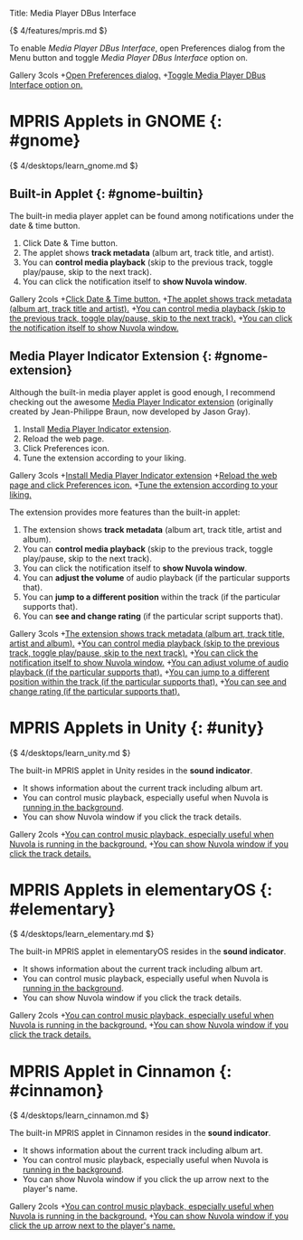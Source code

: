 Title: Media Player DBus Interface

{$ 4/features/mpris.md $}

To enable *Media Player DBus Interface*, open Preferences dialog from the Menu button and
toggle *Media Player DBus Interface* option on.

 Gallery 3cols
+[Open Preferences dialog.](:images/4/features/open_preferences.png|330)
+[Toggle Media Player DBus Interface option on.](:images/4/features/enable_mpris.png|330)

MPRIS Applets in GNOME {: #gnome}
======================

{$ 4/desktops/learn_gnome.md $}

Built-in Applet {: #gnome-builtin}
---------------

The built-in media player applet can be found among notifications under the date & time button.

1. Click Date & Time button.
2. The applet shows **track metadata** (album art, track title, and artist).
3. You can **control media playback** (skip to the previous track, toggle play/pause, skip to the next track).
4. You can click the notification itself to **show Nuvola window**.

 Gallery 2cols
+[Click Date & Time button.](:images/4/desktops/gnome/click_date_time.png|330)
+[The applet shows track metadata (album art, track title and artist).](:images/4/desktops/gnome/mpris_builtin_track_details.png|330)
+[You can control media playback (skip to the previous track, toggle play/pause, skip to the next track).](:images/4/desktops/gnome/mpris_builtin_click_pause.png|330)
+[You can click the notification itself to show Nuvola window.](:images/4/desktops/gnome/mpris_builtin_click_track_details.png|330)

Media Player Indicator Extension {: #gnome-extension}
--------------------------------

Although the built-in media player applet is good enough, I recommend checking out the awesome
[Media Player Indicator extension](https://extensions.gnome.org/extension/55/media-player-indicator/)
(originally created by Jean-Philippe Braun, now developed by Jason Gray). 

1. Install [Media Player Indicator extension](https://extensions.gnome.org/extension/55/media-player-indicator/).
2. Reload the web page.
3. Click Preferences icon.
4. Tune the extension according to your liking.

 Gallery 3cols
+[Install Media Player Indicator extension](:images/4/desktops/gnome/mpris_extension_install.png|330)
+[Reload the web page and click Preferences icon.](:images/4/desktops/gnome/mpris_extension_click_settings.png|330)
+[Tune the extension according to your liking.](:images/4/desktops/gnome/mpris_extension_change_settings.png|330)


The extension provides more features than the built-in applet:

1. The extension shows **track metadata** (album art, track title, artist and album).
2. You can **control media playback** (skip to the previous track, toggle play/pause, skip to the next track).
3. You can click the notification itself to **show Nuvola window**.
4. You can **adjust the volume** of audio playback (if the particular supports that).
5. You can **jump to a different position** within the track (if the particular supports that).
6. You can **see and change rating** (if the particular script supports that).

 Gallery 3cols
+[The extension shows track metadata (album art, track title, artist and album).](:images/4/desktops/gnome/mpris_extension_track_details.png|330)
+[You can control media playback (skip to the previous track, toggle play/pause, skip to the next track).](:images/4/desktops/gnome/mpris_extension_click_pause.png|330)
+[You can click the notification itself to show Nuvola window.](:images/4/desktops/gnome/mpris_extension_click_track_details.png|330)
+[You can adjust volume of audio playback (if the particular supports that).](:images/4/desktops/gnome/mpris_extension_volume.png|330)
+[You can jump to a different position within the track (if the particular supports that).](:images/4/desktops/gnome/mpris_extension_position.png|330)
+[You can see and change rating (if the particular supports that).](:images/4/desktops/gnome/mpris_extension_rating.png|330)


MPRIS Applets in Unity {: #unity}
======================

{$ 4/desktops/learn_unity.md $}

The built-in MPRIS applet in Unity resides in the **sound indicator**.

  * It shows information about the current track including album art.
  * You can control music playback, especially useful when Nuvola is
    [running in the background](:4/background_playback.html).
  * You can show Nuvola window if you click the track details.

 Gallery 2cols
+[You can control music playback, especially useful when Nuvola is running in the background.](:images/4/desktops/unity/sound_menu_playback_buttons.png|330)
+[You can show Nuvola window if you click the track details.](:images/4/desktops/unity/sound_menu_activate.png|330)

MPRIS Applets in elementaryOS {: #elementary}
=============================

{$ 4/desktops/learn_elementary.md $}

The built-in MPRIS applet in elementaryOS resides in the **sound indicator**.

  * It shows information about the current track including album art.
  * You can control music playback, especially useful when Nuvola is
    [running in the background](:4/background_playback.html).
  * You can show Nuvola window if you click the track details.

 Gallery 2cols
+[You can control music playback, especially useful when Nuvola is running in the background.](:images/4/desktops/pantheon/sound_menu_playback_buttons.png|330)
+[You can show Nuvola window if you click the track details.](:images/4/desktops/pantheon/sound_menu_activate.png|330)


MPRIS Applet in Cinnamon {: #cinnamon}
========================

{$ 4/desktops/learn_cinnamon.md $}

The built-in MPRIS applet in Cinnamon resides in the **sound indicator**.

  * It shows information about the current track including album art.
  * You can control music playback, especially useful when Nuvola is
    [running in the background](:4/background_playback.html).
  * You can show Nuvola window if you click the up arrow next to the player's name.

 Gallery 2cols
+[You can control music playback, especially useful when Nuvola is running in the background.](:images/4/desktops/cinnamon/mpris_media_control.png|330)
+[You can show Nuvola window if you click the up arrow next to the player's name.](:images/4/desktops/cinnamon/mpris_open_player.png|330)
